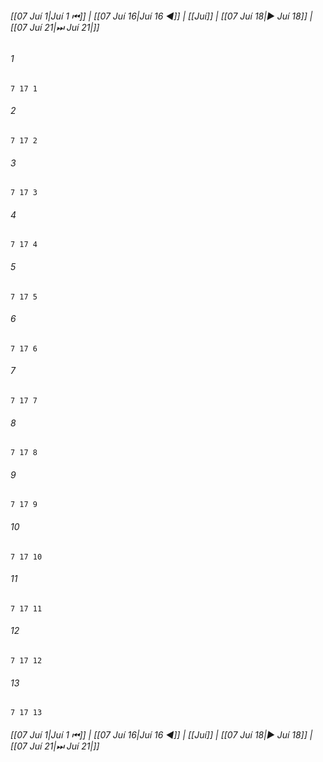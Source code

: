 
###### [[07 Juí 1|Juí 1 ⏮]] | [[07 Juí 16|Juí 16 ◀]] | [[Juí]] | [[07 Juí 18|▶ Juí 18]] | [[07 Juí 21|⏭ Juí 21|]]

###### 1
``` verse
7 17 1 
```
###### 2
``` verse
7 17 2 
```
###### 3
``` verse
7 17 3 
```
###### 4
``` verse
7 17 4 
```
###### 5
``` verse
7 17 5 
```
###### 6
``` verse
7 17 6 
```
###### 7
``` verse
7 17 7 
```
###### 8
``` verse
7 17 8 
```
###### 9
``` verse
7 17 9 
```
###### 10
``` verse
7 17 10 
```
###### 11
``` verse
7 17 11 
```
###### 12
``` verse
7 17 12 
```
###### 13
``` verse
7 17 13 
```

###### [[07 Juí 1|Juí 1 ⏮]] | [[07 Juí 16|Juí 16 ◀]] | [[Juí]] | [[07 Juí 18|▶ Juí 18]] | [[07 Juí 21|⏭ Juí 21|]]

